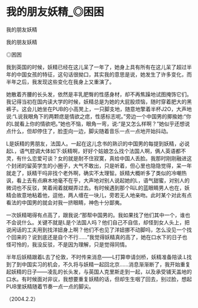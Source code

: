 # 我的朋友妖精_◎困困

我的朋友妖精

我的朋友妖精

◎困困

我到英国的时候，妖精已经在这儿呆了一年了，她身上具有所有在这儿呆了超过半年的中国女孩的特征，这句话很拗口，其实我的意思是说，她发生了许多变化，而半年之后，我发现这些变化在我身上又重演了。

她散着齐腰的长头发，依然是丰乳肥臀的性感身材，却不再焦躁地试图掩饰它们。我记得当初在国内读大学的时候，妖精总是为她的大屁股烦恼，随时穿着肥大的黑裤子。这会儿她坐在PUB的小高凳上，一只脚支地，随意地擎着半杯J2O，大声地说:“L说我眼角下的两颗痣是情欲之痣，性感标志呢。”旁边一个中国男的揶揄她:“你的L就看上你的情欲吧。”她也不恼，眼角一弯，说:“是又怎么样啊？”她似乎还想说点什么，但却停住了，脸歪向一边，脚尖随着音乐一点一点地开始抖动。

L是妖精的男朋友，法国人。一起在这儿念书的熟识的中国男的每提到妖精，必说起L，语气腔调大体如下:妖精啊，好好个姑娘怎么找个法国人啊，俩人英语都不灵，有什么恋爱可谈？女的就是耐不住寂寞，真给中国人丢脸。我那时刚刚融进这个封闭的留英学生的小圈子，大气不敢出，只是听着，但心里也隐隐觉得，呆一年就走了，妖精干吗非找个老外啊，确实不太理智。妖精大概听多了类似的冷嘲热讽，看上去有点麻木地毫不在乎，大声地对别人说起她的L，语气甜蜜，对别人的微词也不反驳，笑着闹着就糊弄过去。有时候遇到那个叫L的蓝眼睛男人也在，妖精会故意地粘着他，逗他，两人缠在一块儿，旁若无人地亲吻。此时某个对此有点看法的中国男的就会对我一挤眼睛，神色十分鄙夷。

一次妖精喝得有点高了，跟我说:“那帮中国男的。我如果找了他们其中一个，谁也不会说什么。关键不就是L是个法国人吗？他们自己不自信，却怪到女人头上，把说闲话的工夫用到找洋妞身上啊？他们不也见了洋妞挪不动脚吗，怎么没见一个找个回来的？说到底还是自个不行……”我觉得妖精真的高了，她在口水下的日子也怪可怜的，我没反驳，不是因为理解，只是觉得同情。

半年后妖精跟着L去了伦敦，不时传来消息——L打算申请剑桥，妖精准备陪读.L找到了到中国实习的机会，不久将与妖精一起回北京……消息渐渐断了，我开始重复起妖精的日子——凌乱的长头发，与英国人克里斯走到一起，以及承受铺天盖地的口水。有时候面对非议，我想要重复妖精的话，但却生生咽了回去，别过脸，想起PUB里妖精随着节奏一点一点的脚尖。

（2004.2.2）